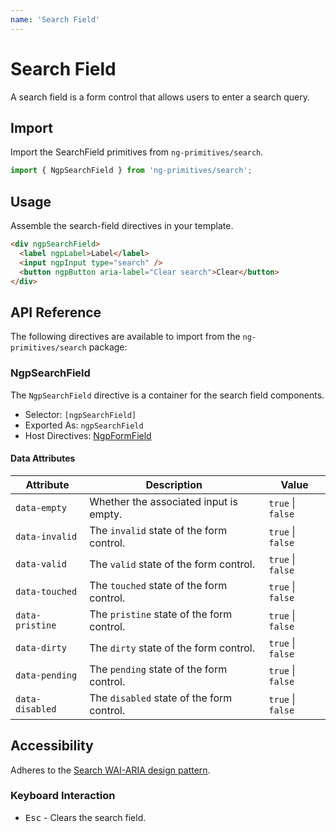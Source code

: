 ```yaml
---
name: 'Search Field'
---
```


# Search Field

A search field is a form control that allows users to enter a search query.

<docs-example name="search-field"></docs-example>

## Import

Import the SearchField primitives from `ng-primitives/search`.

```ts
import { NgpSearchField } from 'ng-primitives/search';
```

## Usage

Assemble the search-field directives in your template.

```html
<div ngpSearchField>
  <label ngpLabel>Label</label>
  <input ngpInput type="search" />
  <button ngpButton aria-label="Clear search">Clear</button>
</div>
```

## API Reference

The following directives are available to import from the `ng-primitives/search` package:

### NgpSearchField

The `NgpSearchField` directive is a container for the search field components.

- Selector: `[ngpSearchField]`
- Exported As: `ngpSearchField`
- Host Directives: [NgpFormField](/primitives/form-field)

#### Data Attributes

| Attribute       | Description                               | Value             |
| --------------- | ----------------------------------------- | ----------------- |
| `data-empty`    | Whether the associated input is empty.    | `true` \| `false` |
| `data-invalid`  | The `invalid` state of the form control.  | `true` \| `false` |
| `data-valid`    | The `valid` state of the form control.    | `true` \| `false` |
| `data-touched`  | The `touched` state of the form control.  | `true` \| `false` |
| `data-pristine` | The `pristine` state of the form control. | `true` \| `false` |
| `data-dirty`    | The `dirty` state of the form control.    | `true` \| `false` |
| `data-pending`  | The `pending` state of the form control.  | `true` \| `false` |
| `data-disabled` | The `disabled` state of the form control. | `true` \| `false` |

## Accessibility

Adheres to the [Search WAI-ARIA design pattern](https://www.w3.org/TR/wai-aria-1.2/#searchbox).

### Keyboard Interaction

- <kbd>Esc</kbd> - Clears the search field.
